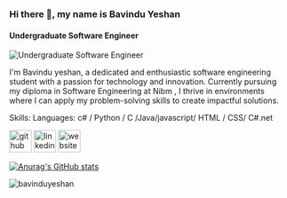 ### Hi there 👋, my name is Bavindu Yeshan
#### Undergraduate Software Engineer
![Undergraduate Software Engineer](https://media.licdn.com/dms/image/v2/D5616AQElrDFHf8KMmw/profile-displaybackgroundimage-shrink_350_1400/profile-displaybackgroundimage-shrink_350_1400/0/1722593554971?e=1733961600&v=beta&t=H4gMnCiSNfctp4b1f8xrcuJFcPHQbHQ_DAu3B-L2gmY)

I'm Bavindu yeshan, a dedicated and enthusiastic software engineering student with a passion for technology and innovation. Currently pursuing my diploma in Software Engineering at Nibm , I thrive in environments where I can apply my problem-solving skills to create impactful solutions.

Skills: Languages: c# / Python / C /Java/javascript/ HTML / CSS/ C#.net




[<img src='https://cdn.jsdelivr.net/npm/simple-icons@3.0.1/icons/github.svg' alt='github' height='40'>](https://github.com/Bavinduyeshan)  [<img src='https://cdn.jsdelivr.net/npm/simple-icons@3.0.1/icons/linkedin.svg' alt='linkedin' height='40'>](https://www.linkedin.com/in/BavinduYeshan/)  [<img src='https://cdn.jsdelivr.net/npm/simple-icons@3.0.1/icons/icloud.svg' alt='website' height='40'>](https://bavinduyeshan.netlify.app/)  



[![Anurag's GitHub stats](https://github-readme-stats.vercel.app/api?username=Bavinduyeshan)](https://github.com/anuraghazra/github-readme-stats)






<p><img align="center" src="https://github-readme-stats.vercel.app/api/top-langs?username=bavinduyeshan&show_icons=true&locale=en&layout=compact" alt="bavinduyeshan" /></p>


